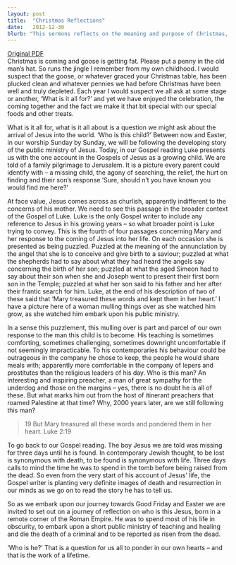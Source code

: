```yaml
---
layout: post
title:  "Christmas Reflections"
date:   2012-12-30
blurb: "This sermons reflects on the meaning and purpose of Christmas, and the arrival of Jesus into the world. It explores the puzzlement of Mary at the events surrounding Jesus' birth and growth, and invites us to reflect on who Jesus is. The sermons also hints at the future journey towards Good Friday and Easter, symbolizing death and resurrection."
---
```

[Original PDF](/assets/pdf/christmas12012.pdf)    
Christmas is coming and goose is getting fat. Please put a penny in the old man’s hat. So runs the jingle I remember from my own childhood. I would suspect that the goose, or whatever graced your Christmas table, has been plucked clean and whatever pennies we had before Christmas have been well and truly depleted. Each year I would suspect we all ask at some stage or another, ‘What is it all for?’ and yet we have enjoyed the celebration, the coming together and the fact we make it that bit special with our special foods and other treats.

What is it all for, what is it all about is a question we might ask about the arrival of Jesus into the world. ‘Who is this child?’ Between now and Easter, in our worship Sunday by Sunday, we will be following the developing story of the public ministry of Jesus. Today, in our Gospel reading Luke presents us with the one account in the Gospels of Jesus as a growing child. We are told of a family pilgrimage to Jerusalem. It is a picture every parent could identify with – a missing child, the agony of searching, the relief, the hurt on finding and their son’s response ‘Sure, should n’t you have known you would find me here?’

At face value, Jesus comes across as churlish, apparently indifferent to the concerns of his mother. We need to see this passage in the broader context of the Gospel of Luke. Luke is the only Gospel writer to include any reference to Jesus in his growing years – so what broader point is Luke trying to convey. This is the fourth of four passages concerning Mary and her response to the coming of Jesus into her life. On each occasion she is presented as being puzzled. Puzzled at the meaning of the annunciation by the angel that she is to conceive and give birth to a saviour; puzzled at what the shepherds had to say about what they had heard the angels say concerning the birth of her son; puzzled at what the aged Simeon had to say about their son when she and Joseph went to present their first born son in the Temple; puzzled at what her son said to his father and her after their frantic search for him. Luke, at the end of his description of two of these said that ‘Mary treasured these words and kept them in her heart.’ I have a picture here of a woman mulling things over as she watched him grow, as she watched him embark upon his public ministry.

In a sense this puzzlement, this mulling over is part and parcel of our own response to the man this child is to become. His teaching is sometimes comforting, sometimes challenging, sometimes downright uncomfortable if not seemingly impracticable. To his contemporaries his behaviour could be outrageous in the company he chose to keep, the people he would share meals with; apparently more comfortable in the company of lepers and prostitutes than the religious leaders of his day. Who is this man? An interesting and inspiring preacher, a man of great sympathy for the underdog and those on the margins – yes, there is no doubt he is all of these. But what marks him out from the host of itinerant preachers that roamed Palestine at that time? Why, 2000 years later, are we still following this man?

> 19 But Mary treasured all these words and pondered them in her heart. Luke 2:19

To go back to our Gospel reading. The boy Jesus we are told was missing for three days until he is found. In contemporary Jewish thought, to be lost is synonymous with death, to be found is synonymous with life. Three days calls to mind the time he was to spend in the tomb before being raised from the dead. So even from the very start of his account of Jesus’ life, the Gospel writer is planting very definite images of death and resurrection in our minds as we go on to read the story he has to tell us.

So as we embark upon our journey towards Good Friday and Easter we are invited to set out on a journey of reflection on who is this Jesus, born in a remote corner of the Roman Empire. He was to spend most of his life in obscurity, to embark upon a short public ministry of teaching and healing and die the death of a criminal and to be reported as risen from the dead.

‘Who is he?’ That is a question for us all to ponder in our own hearts – and that is the work of a lifetime.
